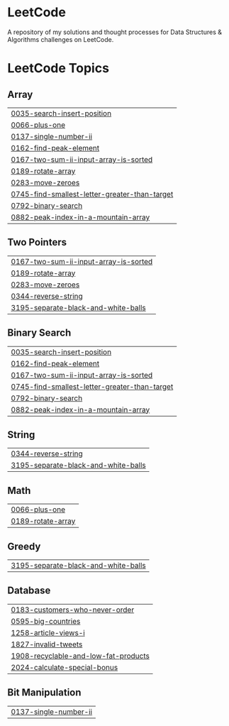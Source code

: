 # LeetCode
A repository of my solutions and thought processes for Data Structures &amp; Algorithms challenges on LeetCode.

<!---LeetCode Topics Start-->
# LeetCode Topics
## Array
|  |
| ------- |
| [0035-search-insert-position](https://github.com/aliza-dev/LeetCode/tree/master/0035-search-insert-position) |
| [0066-plus-one](https://github.com/aliza-dev/LeetCode/tree/master/0066-plus-one) |
| [0137-single-number-ii](https://github.com/aliza-dev/LeetCode/tree/master/0137-single-number-ii) |
| [0162-find-peak-element](https://github.com/aliza-dev/LeetCode/tree/master/0162-find-peak-element) |
| [0167-two-sum-ii-input-array-is-sorted](https://github.com/aliza-dev/LeetCode/tree/master/0167-two-sum-ii-input-array-is-sorted) |
| [0189-rotate-array](https://github.com/aliza-dev/LeetCode/tree/master/0189-rotate-array) |
| [0283-move-zeroes](https://github.com/aliza-dev/LeetCode/tree/master/0283-move-zeroes) |
| [0745-find-smallest-letter-greater-than-target](https://github.com/aliza-dev/LeetCode/tree/master/0745-find-smallest-letter-greater-than-target) |
| [0792-binary-search](https://github.com/aliza-dev/LeetCode/tree/master/0792-binary-search) |
| [0882-peak-index-in-a-mountain-array](https://github.com/aliza-dev/LeetCode/tree/master/0882-peak-index-in-a-mountain-array) |
## Two Pointers
|  |
| ------- |
| [0167-two-sum-ii-input-array-is-sorted](https://github.com/aliza-dev/LeetCode/tree/master/0167-two-sum-ii-input-array-is-sorted) |
| [0189-rotate-array](https://github.com/aliza-dev/LeetCode/tree/master/0189-rotate-array) |
| [0283-move-zeroes](https://github.com/aliza-dev/LeetCode/tree/master/0283-move-zeroes) |
| [0344-reverse-string](https://github.com/aliza-dev/LeetCode/tree/master/0344-reverse-string) |
| [3195-separate-black-and-white-balls](https://github.com/aliza-dev/LeetCode/tree/master/3195-separate-black-and-white-balls) |
## Binary Search
|  |
| ------- |
| [0035-search-insert-position](https://github.com/aliza-dev/LeetCode/tree/master/0035-search-insert-position) |
| [0162-find-peak-element](https://github.com/aliza-dev/LeetCode/tree/master/0162-find-peak-element) |
| [0167-two-sum-ii-input-array-is-sorted](https://github.com/aliza-dev/LeetCode/tree/master/0167-two-sum-ii-input-array-is-sorted) |
| [0745-find-smallest-letter-greater-than-target](https://github.com/aliza-dev/LeetCode/tree/master/0745-find-smallest-letter-greater-than-target) |
| [0792-binary-search](https://github.com/aliza-dev/LeetCode/tree/master/0792-binary-search) |
| [0882-peak-index-in-a-mountain-array](https://github.com/aliza-dev/LeetCode/tree/master/0882-peak-index-in-a-mountain-array) |
## String
|  |
| ------- |
| [0344-reverse-string](https://github.com/aliza-dev/LeetCode/tree/master/0344-reverse-string) |
| [3195-separate-black-and-white-balls](https://github.com/aliza-dev/LeetCode/tree/master/3195-separate-black-and-white-balls) |
## Math
|  |
| ------- |
| [0066-plus-one](https://github.com/aliza-dev/LeetCode/tree/master/0066-plus-one) |
| [0189-rotate-array](https://github.com/aliza-dev/LeetCode/tree/master/0189-rotate-array) |
## Greedy
|  |
| ------- |
| [3195-separate-black-and-white-balls](https://github.com/aliza-dev/LeetCode/tree/master/3195-separate-black-and-white-balls) |
## Database
|  |
| ------- |
| [0183-customers-who-never-order](https://github.com/aliza-dev/LeetCode/tree/master/0183-customers-who-never-order) |
| [0595-big-countries](https://github.com/aliza-dev/LeetCode/tree/master/0595-big-countries) |
| [1258-article-views-i](https://github.com/aliza-dev/LeetCode/tree/master/1258-article-views-i) |
| [1827-invalid-tweets](https://github.com/aliza-dev/LeetCode/tree/master/1827-invalid-tweets) |
| [1908-recyclable-and-low-fat-products](https://github.com/aliza-dev/LeetCode/tree/master/1908-recyclable-and-low-fat-products) |
| [2024-calculate-special-bonus](https://github.com/aliza-dev/LeetCode/tree/master/2024-calculate-special-bonus) |
## Bit Manipulation
|  |
| ------- |
| [0137-single-number-ii](https://github.com/aliza-dev/LeetCode/tree/master/0137-single-number-ii) |
<!---LeetCode Topics End-->
